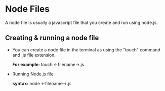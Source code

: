 # Node Files

A node file is usually a javascript file that you create and run using node.js.

## Creating & running a node file

- You can create a node file in the terminal as using the "touch" command and .js file extension.

   **For example:**  touch <-filename->.js

- Running Node.js file

    **syntax:**  node <-filename->.js
